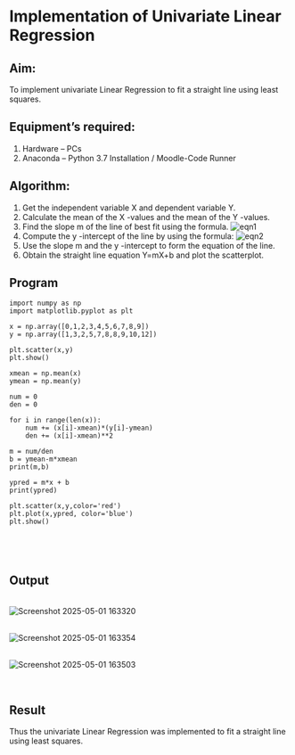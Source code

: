 # Implementation of Univariate Linear Regression
## Aim:
To implement univariate Linear Regression to fit a straight line using least squares.
## Equipment’s required:
1.	Hardware – PCs
2.	Anaconda – Python 3.7 Installation / Moodle-Code Runner
## Algorithm:
1.	Get the independent variable X and dependent variable Y.
2.	Calculate the mean of the X -values and the mean of the Y -values.
3.	Find the slope m of the line of best fit using the formula.
 ![eqn1](./eq1.jpg)
4.	Compute the y -intercept of the line by using the formula:
![eqn2](./eq2.jpg)  
5.	Use the slope m and the y -intercept to form the equation of the line.
6.	Obtain the straight line equation Y=mX+b and plot the scatterplot.
## Program
```
import numpy as np
import matplotlib.pyplot as plt

x = np.array([0,1,2,3,4,5,6,7,8,9])
y = np.array([1,3,2,5,7,8,8,9,10,12])

plt.scatter(x,y)
plt.show()

xmean = np.mean(x)
ymean = np.mean(y)

num = 0
den = 0

for i in range(len(x)):
    num += (x[i]-xmean)*(y[i]-ymean)
    den += (x[i]-xmean)**2

m = num/den
b = ymean-m*xmean
print(m,b)

ypred = m*x + b
print(ypred)

plt.scatter(x,y,color='red')
plt.plot(x,ypred, color='blue')
plt.show()





```
## Output
</br>![Screenshot 2025-05-01 163320](https://github.com/user-attachments/assets/07244e05-6b5f-4ec2-8cb4-94620dccd3e7)

</br>![Screenshot 2025-05-01 163354](https://github.com/user-attachments/assets/0c0e4027-61e3-49a5-b6a6-850b24043575)

</br>![Screenshot 2025-05-01 163503](https://github.com/user-attachments/assets/9b3e5d7d-0c43-44cf-90fd-f7e3321cc5ec)

</br>

## Result
Thus the univariate Linear Regression was implemented to fit a straight line using least squares.
